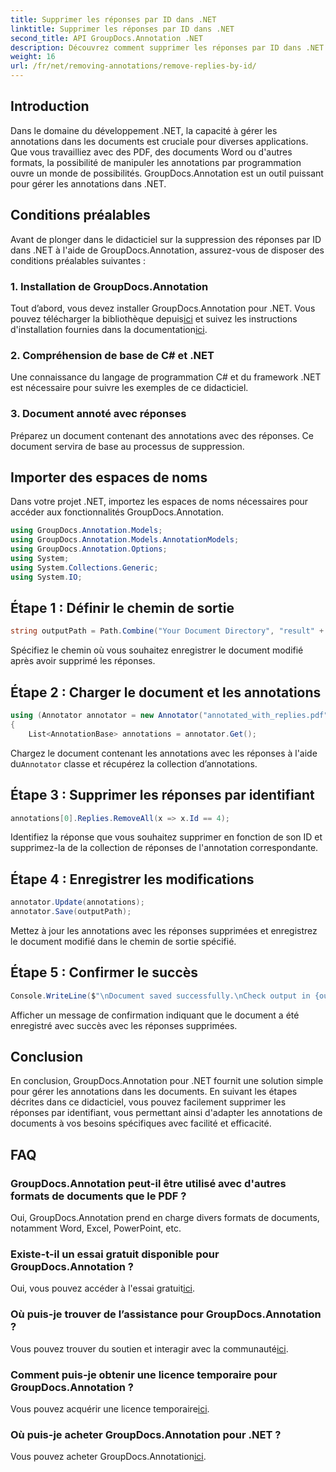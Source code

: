 ```yaml
---
title: Supprimer les réponses par ID dans .NET
linktitle: Supprimer les réponses par ID dans .NET
second_title: API GroupDocs.Annotation .NET
description: Découvrez comment supprimer les réponses par ID dans .NET à l’aide de GroupDocs.Annotation. Suivez notre tutoriel étape par étape pour une gestion efficace des annotations de documents.
weight: 16
url: /fr/net/removing-annotations/remove-replies-by-id/
---
```

## Introduction
Dans le domaine du développement .NET, la capacité à gérer les annotations dans les documents est cruciale pour diverses applications. Que vous travailliez avec des PDF, des documents Word ou d'autres formats, la possibilité de manipuler les annotations par programmation ouvre un monde de possibilités. GroupDocs.Annotation est un outil puissant pour gérer les annotations dans .NET.
## Conditions préalables
Avant de plonger dans le didacticiel sur la suppression des réponses par ID dans .NET à l'aide de GroupDocs.Annotation, assurez-vous de disposer des conditions préalables suivantes :
### 1. Installation de GroupDocs.Annotation
 Tout d’abord, vous devez installer GroupDocs.Annotation pour .NET. Vous pouvez télécharger la bibliothèque depuis[ici](https://releases.groupdocs.com/annotation/net/) et suivez les instructions d'installation fournies dans la documentation[ici](https://tutorials.groupdocs.com/annotation/net/).
### 2. Compréhension de base de C# et .NET
Une connaissance du langage de programmation C# et du framework .NET est nécessaire pour suivre les exemples de ce didacticiel.
### 3. Document annoté avec réponses
Préparez un document contenant des annotations avec des réponses. Ce document servira de base au processus de suppression.

## Importer des espaces de noms
Dans votre projet .NET, importez les espaces de noms nécessaires pour accéder aux fonctionnalités GroupDocs.Annotation.
```csharp
using GroupDocs.Annotation.Models;
using GroupDocs.Annotation.Models.AnnotationModels;
using GroupDocs.Annotation.Options;
using System;
using System.Collections.Generic;
using System.IO;
```
## Étape 1 : Définir le chemin de sortie
```csharp
string outputPath = Path.Combine("Your Document Directory", "result" + Path.GetExtension("input.pdf"));
```
Spécifiez le chemin où vous souhaitez enregistrer le document modifié après avoir supprimé les réponses.
## Étape 2 : Charger le document et les annotations
```csharp
using (Annotator annotator = new Annotator("annotated_with_replies.pdf"))
{
    List<AnnotationBase> annotations = annotator.Get();
```
 Chargez le document contenant les annotations avec les réponses à l'aide du`Annotator` classe et récupérez la collection d’annotations.
## Étape 3 : Supprimer les réponses par identifiant
```csharp
annotations[0].Replies.RemoveAll(x => x.Id == 4);
```
Identifiez la réponse que vous souhaitez supprimer en fonction de son ID et supprimez-la de la collection de réponses de l'annotation correspondante.
## Étape 4 : Enregistrer les modifications
```csharp
annotator.Update(annotations);
annotator.Save(outputPath);
```
Mettez à jour les annotations avec les réponses supprimées et enregistrez le document modifié dans le chemin de sortie spécifié.
## Étape 5 : Confirmer le succès
```csharp
Console.WriteLine($"\nDocument saved successfully.\nCheck output in {outputPath}.");
```
Afficher un message de confirmation indiquant que le document a été enregistré avec succès avec les réponses supprimées.

## Conclusion
En conclusion, GroupDocs.Annotation pour .NET fournit une solution simple pour gérer les annotations dans les documents. En suivant les étapes décrites dans ce didacticiel, vous pouvez facilement supprimer les réponses par identifiant, vous permettant ainsi d'adapter les annotations de documents à vos besoins spécifiques avec facilité et efficacité.
## FAQ
### GroupDocs.Annotation peut-il être utilisé avec d'autres formats de documents que le PDF ?
Oui, GroupDocs.Annotation prend en charge divers formats de documents, notamment Word, Excel, PowerPoint, etc.
### Existe-t-il un essai gratuit disponible pour GroupDocs.Annotation ?
 Oui, vous pouvez accéder à l'essai gratuit[ici](https://releases.groupdocs.com/).
### Où puis-je trouver de l’assistance pour GroupDocs.Annotation ?
 Vous pouvez trouver du soutien et interagir avec la communauté[ici](https://forum.groupdocs.com/c/annotation/10).
### Comment puis-je obtenir une licence temporaire pour GroupDocs.Annotation ?
 Vous pouvez acquérir une licence temporaire[ici](https://purchase.groupdocs.com/temporary-license/).
### Où puis-je acheter GroupDocs.Annotation pour .NET ?
 Vous pouvez acheter GroupDocs.Annotation[ici](https://purchase.groupdocs.com/buy).